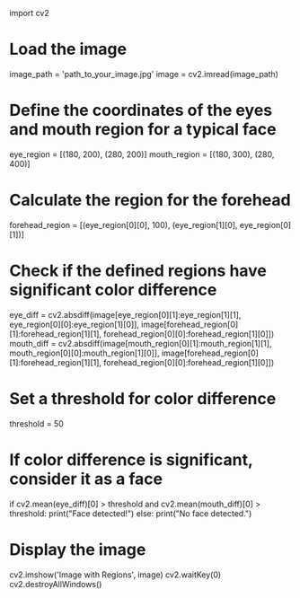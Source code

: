 import cv2

# Load the image
image_path = 'path_to_your_image.jpg'
image = cv2.imread(image_path)

# Define the coordinates of the eyes and mouth region for a typical face
eye_region = [(180, 200), (280, 200)]
mouth_region = [(180, 300), (280, 400)]

# Calculate the region for the forehead
forehead_region = [(eye_region[0][0], 100), (eye_region[1][0], eye_region[0][1])]

# Check if the defined regions have significant color difference
eye_diff = cv2.absdiff(image[eye_region[0][1]:eye_region[1][1], eye_region[0][0]:eye_region[1][0]], image[forehead_region[0][1]:forehead_region[1][1], forehead_region[0][0]:forehead_region[1][0]])
mouth_diff = cv2.absdiff(image[mouth_region[0][1]:mouth_region[1][1], mouth_region[0][0]:mouth_region[1][0]], image[forehead_region[0][1]:forehead_region[1][1], forehead_region[0][0]:forehead_region[1][0]])

# Set a threshold for color difference
threshold = 50

# If color difference is significant, consider it as a face
if cv2.mean(eye_diff)[0] > threshold and cv2.mean(mouth_diff)[0] > threshold:
    print("Face detected!")
else:
    print("No face detected.")

# Display the image
cv2.imshow('Image with Regions', image)
cv2.waitKey(0)
cv2.destroyAllWindows()
